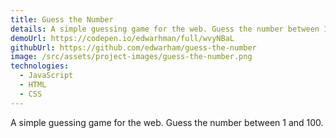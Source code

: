 ```yaml
---
title: Guess the Number
details: A simple guessing game for the web. Guess the number between 1 and 100.
demoUrl: https://codepen.io/edwarhman/full/wvyNBaL
githubUrl: https://github.com/edwarham/guess-the-number
image: /src/assets/project-images/guess-the-number.png
technologies:
  - JavaScript
  - HTML
  - CSS
---
```

A simple guessing game for the web. Guess the number between 1 and 100.